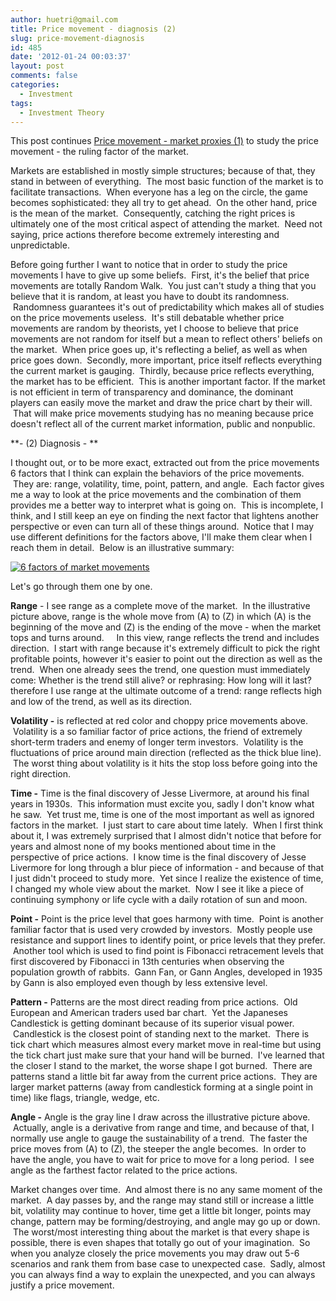 ```yaml
---
author: huetri@gmail.com
title: Price movement - diagnosis (2)
slug: price-movement-diagnosis
id: 485
date: '2012-01-24 00:03:37'
layout: post
comments: false
categories:
  - Investment
tags:
  - Investment Theory
---
```


This post continues [Price movement - market proxies (1)](https://huetri.com/2012/01/18/price-movements/ "Price movement - market proxies (1)") to study the price movement - the ruling factor of the market.

Markets are established in mostly simple structures; because of that, they stand in between of everything.  The most basic function of the market is to facilitate transactions.  When everyone has a leg on the circle, the game becomes sophisticated: they all try to get ahead.  On the other hand, price is the mean of the market.  Consequently, catching the right prices is ultimately one of the most critical aspect of attending the market.  Need not saying, price actions therefore become extremely interesting and unpredictable.

Before going further I want to notice that in order to study the price movements I have to give up some beliefs.  First, it's the belief that price movements are totally Random Walk.  You just can't study a thing that you believe that it is random, at least you have to doubt its randomness.  Randomness guarantees it's out of predictability which makes all of studies on the price movements useless.  It's still debatable whether price movements are random by theorists, yet I choose to believe that price movements are not random for itself but a mean to reflect others' beliefs on the market.  When price goes up, it's reflecting a belief, as well as when price goes down.  Secondly, more important, price itself reflects everything the current market is gauging.  Thirdly, because price reflects everything, the market has to be efficient.  This is another important factor. If the market is not efficient in term of transparency and dominance, the dominant players can easily move the market and draw the price chart by their will.  That will make price movements studying has no meaning because price doesn't reflect all of the current market information, public and nonpublic.

**- (2) Diagnosis - **

I thought out, or to be more exact, extracted out from the price movements 6 factors that I think can explain the behaviors of the price movements.  They are: range, volatility, time, point, pattern, and angle.  Each factor gives me a way to look at the price movements and the combination of them provides me a better way to interpret what is going on.  This is incomplete, I think, and I still keep an eye on finding the next factor that lightens another perspective or even can turn all of these things around.  Notice that I may use different definitions for the factors above, I'll make them clear when I reach them in detail.  Below is an illustrative summary:

[![](http://69.195.124.154/~huetrico/wp-content/uploads/2012/01/6-factors-of-market-movements.png "6 factors of market movements")](http://69.195.124.154/~huetrico/wp-content/uploads/2012/01/6-factors-of-market-movements.png)

Let's go through them one by one.

**Range** - I see range as a complete move of the market.  In the illustrative picture above, range is the whole move from (A) to (Z) in which (A) is the beginning of the move and (Z) is the ending of the move - when the market tops and turns around.     In this view, range reflects the trend and includes direction.  I start with range because it's extremely difficult to pick the right profitable points, however it's easier to point out the direction as well as the trend.  When one already sees the trend, one question must immediately come: Whether is the trend still alive? or rephrasing: How long will it last? therefore I use range at the ultimate outcome of a trend: range reflects high and low of the trend, as well as its direction.

**Volatility -** is reflected at red color and choppy price movements above.  Volatility is a so familiar factor of price actions, the friend of extremely short-term traders and enemy of longer term investors.  Volatility is the fluctuations of price around main direction (reflected as the thick blue line).  The worst thing about volatility is it hits the stop loss before going into the right direction.

**Time -** Time is the final discovery of Jesse Livermore, at around his final years in 1930s.  This information must excite you, sadly I don't know what he saw.  Yet trust me, time is one of the most important as well as ignored factors in the market.  I just start to care about time lately.  When I first think about it, I was extremely surprised that I almost didn't notice that before for years and almost none of my books mentioned about time in the perspective of price actions.  I know time is the final discovery of Jesse Livermore for long through a blur piece of information - and because of that I just didn't proceed to study more.  Yet since I realize the existence of time, I changed my whole view about the market.  Now I see it like a piece of continuing symphony or life cycle with a daily rotation of sun and moon.

**Point -** Point is the price level that goes harmony with time.  Point is another familiar factor that is used very crowded by investors.  Mostly people use resistance and support lines to identify point, or price levels that they prefer.  Another tool which is used to find point is Fibonacci retracement levels that first discovered by Fibonacci in 13th centuries when observing the population growth of rabbits.  Gann Fan, or Gann Angles, developed in 1935 by Gann is also employed even though by less extensive level.

**Pattern -** Patterns are the most direct reading from price actions.  Old European and American traders used bar chart.  Yet the Japaneses Candlestick is getting dominant because of its superior visual power.  Candlestick is the closest point of standing next to the market.  There is tick chart which measures almost every market move in real-time but using the tick chart just make sure that your hand will be burned.  I've learned that the closer I stand to the market, the worse shape I got burned.  There are patterns stand a little bit far away from the current price actions.  They are larger market patterns (away from candlestick forming at a single point in time) like flags, triangle, wedge, etc.

**Angle -** Angle is the gray line I draw across the illustrative picture above.  Actually, angle is a derivative from range and time, and because of that, I normally use angle to gauge the sustainability of a trend.  The faster the price moves from (A) to (Z), the steeper the angle becomes.  In order to have the angle, you have to wait for price to move for a long period.  I see angle as the farthest factor related to the price actions.

Market changes over time.  And almost there is no any same moment of the market.  A day passes by, and the range may stand still or increase a little bit, volatility may continue to hover, time get a little bit longer, points may change, pattern may be forming/destroying, and angle may go up or down.  The worst/most interesting thing about the market is that every shape is possible, there is even shapes that totally go out of your imagination.  So when you analyze closely the price movements you may draw out 5-6 scenarios and rank them from base case to unexpected case.  Sadly, almost you can always find a way to explain the unexpected, and you can always justify a price movement.